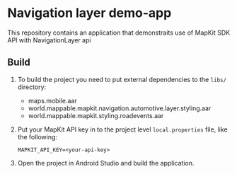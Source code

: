 # Navigation layer demo-app

This repository contains an application that demonstraits use of MapKit SDK API with NavigationLayer api

## Build

1. To build the project you need to put external dependencies to the ```libs/``` directory:

    - maps.mobile.aar
    - world.mappable.mapkit.navigation.automotive.layer.styling.aar
    - world.mappable.mapkit.styling.roadevents.aar

2. Put your MapKit API key in to the project level ```local.properties``` file, like the following:

    ```
    MAPKIT_API_KEY=<your-api-key>
    ```

3. Open the project in Android Studio and build the application.
